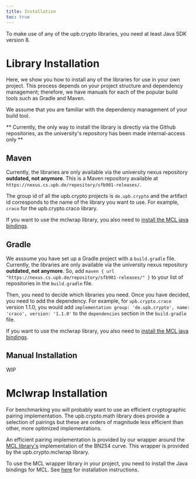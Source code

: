 ```yaml
---
title: Installation
toc: true
---
```


To make use of any of the upb.crypto libraries, you need at least Java SDK version 8.

# Library Installation

Here, we show you how to install any of the libraries for use in your own project. 
This process depends on your project structure and dependency management; therefore, we have manuals for each of the popular build tools such as Gradle and Maven. 

We assume that you are familiar with the dependency management of your build tool.

** Currently, the only way to install the library is directly via the Github repositories, as the university's repository has been made internal-access only **

## Maven
Currently, the libraries are only available via the university nexus repository **outdated, not anymore**. 
This is a Maven repository available at `https://nexus.cs.upb.de/repository/sfb901-releases/`.

The group id of all the upb.crypto projects is `de.upb.crypto` and the artifact id corresponds to the name of the library you want to use. 
For example, `craco` for the upb.crypto.craco library.

If you want to use the mclwrap library, you also need to [install the MCL java bindings](#mclwrap-installation).

## Gradle

We asssume you have set up a Gradle project with a `build.gradle` file.
Currently, the libraries are only available via the university nexus repository **outdated, not anymore**. 
So, add `maven { url "https://nexus.cs.upb.de/repository/sfb901-releases/" }` to your list of
repositories in the `build.gradle` file.

Then, you need to decide which libraries you need. Once you have decided, you need to add the dependency.
For example, for `upb.crypto.craco` version 1.1.0, you would add `implementation group: 'de.upb.crypto', name: 'craco', version: '1.1.0'`
to the `dependencies` section in the `build.gradle` file.

If you want to use the mclwrap library, you also need to [install the MCL java bindings](#mclwrap-installation).

## Manual Installation

WIP

# Mclwrap Installation

For benchmarking you will probably want to use an efficient cryptographic pairing implementation. 
The upb.crypto.math library does provide a selection of pairings but these are orders of magnitude less efficient than other, more optimized implementations.

An efficient pairing implementation is provided by our wrapper around the [MCL library's](https://github.com/herumi/mcl) implementation of the BN254 curve. 
This wrapper is provided by the upb.crypto.mclwrap library. 

To use the MCL wrapper library in your project, you need to install the Java bindings for MCL.
See [here](https://github.com/upbcuk/upb.crypto.mclwrap/blob/master/README.md) for installation instructions.
